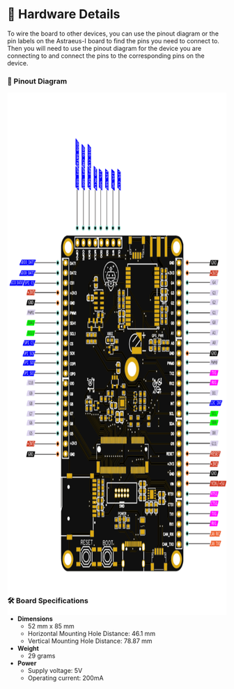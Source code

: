 # 🔩 Hardware Details

To wire the board to other devices, you can use the pinout diagram or the pin labels on the Astraeus-I board to find the pins you need to connect to. Then you will need to use the pinout diagram for the device you are connecting to and connect the pins to the corresponding pins on the device.

### 📌 Pinout Diagram

<img src="../../assets/Astraeus_Pinout.svg" style="height: 1200px;  margin-bottom: -70px;">


### 🛠️ Board Specifications
- **Dimensions**
    - 52 mm x 85 mm
    - Horizontal Mounting Hole Distance: 46.1 mm
    - Vertical Mounting Hole Distance: 78.87 mm
- **Weight**
    - 29 grams
- **Power**
    - Supply voltage:  5V
    - Operating current: 200mA
